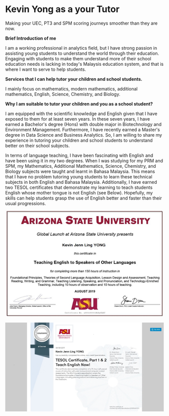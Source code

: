 # Kevin Yong as a your Tutor

Making your UEC, PT3 and SPM scoring journeys smoother than they are now.

**Brief Introduction of me**

I am a working professional in analytics field, but I have strong passion in assisting young students to understand the world through their education. Engaging with students  to make them understand more of their school education needs is lacking in today's Malaysis education system, and that is where I want to serve to help students. 

**Services that I can help tutor your children and school students.**

I mainly focus on mathematics, modern mathematics, additional mathematics, English, Science, Chemistry, and Biology.

**Why I am suitable to tutor your children and you as a school student?**

I am equipped with the scientific knowledge and English given that I have exposed to them for at least seven years. In these seven years, I have earned a Bachelor's degree (Hons) with double major in Biotechnology and Environment Management. Furthermore, I have recently earned a Master's degree in Data Science and Business Analytics. So, I am willing to share my experience in tutoring your children and school students to understand better on their school subjects. 

In terms of language teaching, I have been fascinating with English and have been using it in my two degrees. When I was studying for my PRM and SPM, my Mathematics, Additional Mathematics, Science, Chemistry, and Biology subjects were taught and learnt in Bahasa Malaysia. This means that I have no problem tutoring young students to learn these technical subjects in both English and Bahasa Malaysia. Additionally, I have earned two TESOL certificates that demonstrate my learning to teach students English whose mother tongue is not English (see Below). Hopefully, my skills can help students grasp the use of English better and faster than their usual progressions.

![](https://github.com/jomlearn2/jomlearn2/blob/main/image/TESOL_full.JPG)


![](https://github.com/jomlearn2/jomlearn2/blob/main/image/tesol_p2.jpg)




